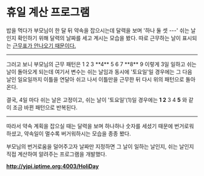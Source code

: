 # 휴일 계산 프로그램

밥을 먹다가 부모님이 한 달 뒤 약속을 잡으시는데 달력을 보며 '하나 둘 셋 ---' 쉬는 날인지 확인하기 위해 달력의 날짜를 세고 계시는 모습을 봤다. 따로 근무하는 날이 표시되는 <u>근무표가 안나오기 때문이다.</u>
<hr>
그러고 보니 부모님의 근무 패턴은 1 2 3 **4** 5 6 7 **8** 9 이렇게 3일 일하고 쉬는 날이 돌아오게 되는데 여기서 변수는 쉬는 날임과 동시에 '토요일'일 경우에는 그 다음 날인 일요일까지 이틀을 연달아 쉬고 나서 이틀만을 근무한 뒤 다시 위의 패턴으로 돌아온다.

결국, 4일 마다 쉬는 날은 고정이고, 쉬는 날이 '토요일'(1)일 경우에는 **1 2** 3 4 **5** 와 같이 조금 바뀐 패턴으로 반복된다.
<hr>
따라서 약속 계획을 잡으실 때는 달력을 보며 하나하나 숫자를 세셨기 때문에 번거로워하셨고, 약속일이 멀수록 버거워하시는 모습을 종종 봤다.

부모님의 번거로움을 덜어주고자 날짜만 지정하면 그 날이 일하는 날인지, 쉬는 날인지 직접 계산하여 알려주는 프로그램을 개발했다.

**<http://yjpi.iptime.org:4003/HoliDay>**

